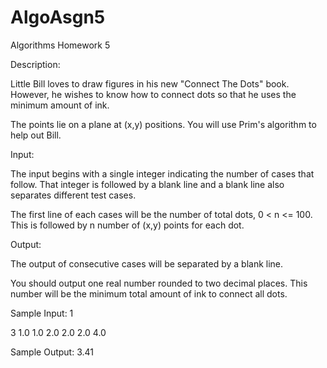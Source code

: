 # AlgoAsgn5
Algorithms Homework 5

Description:

Little Bill loves to draw figures in his new "Connect The Dots" book. However, he wishes to know how to connect dots so that he uses the minimum amount of ink.

The points lie on a plane at (x,y) positions. You will use Prim's algorithm to help out Bill.

Input:

The input begins with a single integer indicating the number of cases that follow. That integer is followed by a blank line and a blank line also separates different test cases.

The first line of each cases will be the number of total dots, 0 < n <= 100. This is followed by n number of (x,y) points for each dot.

Output:

The output of consecutive cases will be separated by a blank line.

You should output one real number rounded to two decimal places. This number will be the minimum total amount of ink to connect all dots.

Sample Input:
1

3
1.0 1.0
2.0 2.0
2.0 4.0

Sample Output:
3.41

